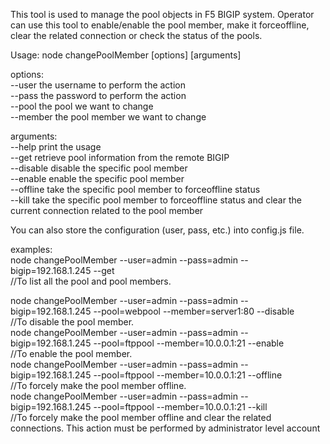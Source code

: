 This tool is used to manage the pool objects in F5 BIGIP system. Operator can use this tool to enable/enable the pool member, make it forceoffline, clear the related connection or check the status of the pools.

Usage: node changePoolMember [options] [arguments]

options:    
  --user         the username to perform the action   
  --pass         the password to perform the action   
  --pool         the pool we want to change   
  --member       the pool member we want to change   

arguments:    
  --help         print the usage   
  --get          retrieve pool information from the remote BIGIP   
  --disable      disable the specific pool member    
  --enable       enable the specific pool member   
  --offline      take the specific pool member to forceoffline status   
  --kill         take the specific pool member to forceoffline status and clear the current connection related to the pool member    

You can also store the configuration (user, pass, etc.) into config.js file.

examples:    
node changePoolMember --user=admin --pass=admin --bigip=192.168.1.245 --get   
//To list all the pool and pool members.   
   
node changePoolMember --user=admin --pass=admin --bigip=192.168.1.245    --pool=webpool --member=server1:80 --disable    
//To disable the pool member.    
node changePoolMember --user=admin --pass=admin --bigip=192.168.1.245 --pool=ftppool --member=10.0.0.1:21 --enable    
//To enable the pool member.    
node changePoolMember --user=admin --pass=admin --bigip=192.168.1.245 --pool=ftppool --member=10.0.0.1:21 --offline    
//To forcely make the pool member offline.    
node changePoolMember --user=admin --pass=admin --bigip=192.168.1.245 --pool=ftppool --member=10.0.0.1:21 --kill    
//To forcely make the pool member offline and clear the related connections. This action must be performed by administrator level account    
